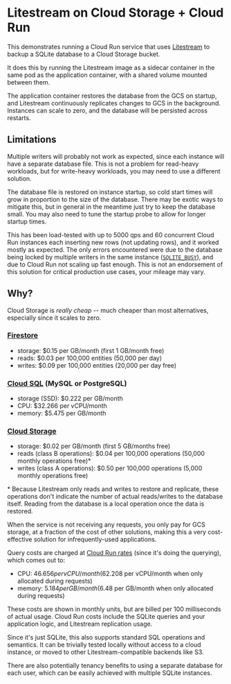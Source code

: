 # Litestream on Cloud Storage + Cloud Run

This demonstrates running a Cloud Run service that uses [Litestream](https://litestream.io) to backup a SQLite database to a Cloud Storage bucket.

It does this by running the Litestream image as a sidecar container in the same pod as the application container, with a shared volume mounted between them.

The application container restores the database from the GCS on startup, and Litestream continuously replicates changes to GCS in the background. Instances can scale to zero, and the database will be persisted across restarts.

## Limitations

Multiple writers will probably not work as expected, since each instance will have a separate database file. This is not a problem for read-heavy workloads, but for write-heavy workloads, you may need to use a different solution.

The database file is restored on instance startup, so cold start times will grow in proportion to the size of the database. There may be exotic ways to mitigate this, but in general in the meantime just try to keep the database small. You may also need to tune the startup probe to allow for longer startup times.

This has been load-tested with up to 5000 qps and 60 concurrent Cloud Run instances each inserting new rows (not updating rows), and it worked mostly as expected. The only errors encountered were due to the database being locked by multiple writers in the same instance ([`SQLITE_BUSY`](https://www.sqlite.org/rescode.html#busy)), and due to Cloud Run not scaling up fast enough. This is not an endorsement of this solution for critical production use cases, your mileage may vary.

## Why?

Cloud Storage is _really cheap_ -- much cheaper than most alternatives, especially since it scales to zero.

### [Firestore](https://cloud.google.com/datastore/pricing#regional_location_pricing)

- storage: $0.15 per GB/month (first 1 GB/month free)
- reads: $0.03 per 100,000 entities (50,000 per day)
- writes: $0.09 per 100,000 entities (20,000 per day free)

### [Cloud SQL](https://cloud.google.com/sql/pricing) (MySQL or PostgreSQL)

- storage (SSD): $0.222 per GB/month
- CPU: $32.266 per vCPU/month
- memory: $5.475 per GB/month

### [Cloud Storage](https://cloud.google.com/storage/pricing)

- storage: $0.02 per GB/month (first 5 GB/months free)
- reads (class B operations): $0.04 per 100,000 operations (50,000 monthly operations free)\*
- writes (class A operations): $0.50 per 100,000 operations (5,000 monthly operations free)

\* Because Litestream only reads and writes to restore and replicate, these operations don't indicate the number of actual reads/writes to the database itself. Reading from the database is a local operation once the data is restored.

When the service is not receiving any requests, you only pay for GCS storage, at a fraction of the cost of other solutions, making this a very cost-effective solution for infrequently-used applications.

Query costs are charged at [Cloud Run rates](https://cloud.google.com/run/pricing#tables) (since it's doing the querying), which comes out to:

- CPU: $46.656 per vCPU/month ($62.208 per vCPU/month when only allocated during requests)
- memory: $5.184 per GB/month ($6.48 per GB/month when only allocated during requests)

These costs are shown in monthly units, but are billed per 100 milliseconds of actual usage. Cloud Run costs include the SQLite queries and your application logic, and Litestream replication usage.

Since it's just SQLite, this also supports standard SQL operations and semantics. It can be trivially tested locally without access to a cloud instance, or moved to other Litestream-compatible backends like S3.

There are also potentially tenancy benefits to using a separate database for each user, which can be easily achieved with multiple SQLite instances.
